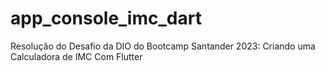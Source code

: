 # app_console_imc_dart
 Resolução do Desafio da DIO do Bootcamp Santander 2023: Criando uma Calculadora de IMC Com Flutter

